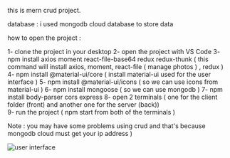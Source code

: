 this is mern crud project.

database : i used mongodb cloud database to store data

how to open the project :

1- clone the project in your desktop
2- open the project with VS Code
3- npm install axios moment react-file-base64 redux redux-thunk ( this command will install axios, moment, react-file ( manage photos ) , redux )
4- npm install @material-ui/core ( install material-ui used for the user interface )
5- npm install @material-ui/icons ( so we can use icons from material-ui ) 
6- npm install mongoose ( so we can use mongodb )
7- npm install body-parser cors express 
8- open 2 terminals ( one for the client folder (front) and another one for the server (back))  
9- run the project ( npm start from both of the terminals )

Note :
you may have some problems using crud and that's because mongodb cloud must get your ip address )

![user interface](https://user-images.githubusercontent.com/49190228/110955976-72b1b700-834a-11eb-856c-5db13f78c6d0.PNG)

